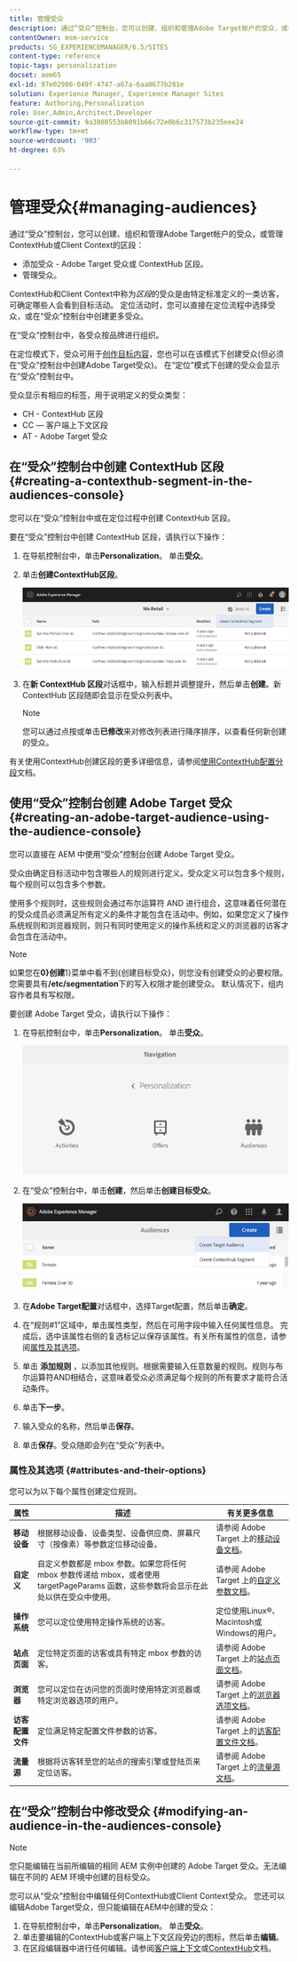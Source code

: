 ```yaml
---
title: 管理受众
description: 通过“受众”控制台，您可以创建、组织和管理Adobe Target帐户的受众，或管理ContextHub或客户端上下文的区段
contentOwner: msm-service
products: SG_EXPERIENCEMANAGER/6.5/SITES
content-type: reference
topic-tags: personalization
docset: aem65
exl-id: 97e02986-049f-4747-a67a-6aa0677b281e
solution: Experience Manager, Experience Manager Sites
feature: Authoring,Personalization
role: User,Admin,Architect,Developer
source-git-commit: 9a3008553b8091b66c72e0b6c317573b235eee24
workflow-type: tm+mt
source-wordcount: '903'
ht-degree: 63%

---
```


# 管理受众{#managing-audiences}

通过“受众”控制台，您可以创建、组织和管理Adobe Target帐户的受众，或管理ContextHub或Client Context的区段：

* 添加受众 - Adobe Target 受众或 ContextHub 区段。
* 管理受众。

ContextHub和Client Context中称为&#x200B;*区段*&#x200B;的受众是由特定标准定义的一类访客，可确定哪些人会看到目标活动。 定位活动时，您可以直接在定位流程中选择受众，或在“受众”控制台中创建更多受众。

在“受众”控制台中，各受众按品牌进行组织。

在定位模式下，受众可用于[创作目标内容](/help/sites-authoring/content-targeting-touch.md)，您也可以在该模式下创建受众(但必须在“受众”控制台中创建Adobe Target受众)。 在“定位”模式下创建的受众会显示在“受众”控制台中。

受众显示有相应的标签，用于说明定义的受众类型：

* CH - ContextHub 区段
* CC — 客户端上下文区段
* AT - Adobe Target 受众

## 在“受众”控制台中创建 ContextHub 区段 {#creating-a-contexthub-segment-in-the-audiences-console}

您可以在“受众”控制台中或在定位过程中创建 ContextHub 区段。

要在“受众”控制台中创建 ContextHub 区段，请执行以下操作：

1. 在导航控制台中，单击&#x200B;**Personalization**。 单击&#x200B;**受众**。
1. 单击&#x200B;**创建ContextHub区段**。

   ![screen-shot_2019-03-05at124034](assets/screen-shot_2019-03-05at124034.png)

1. 在&#x200B;**新 ContextHub 区段**&#x200B;对话框中，输入标题并调整提升，然后单击&#x200B;**创建**。新 ContextHub 区段随即会显示在受众列表中。

   >[!NOTE]
   >
   >您可以通过点按或单击&#x200B;**已修改**&#x200B;来对修改列表进行降序排序，以查看任何新创建的受众。

有关使用ContextHub创建区段的更多详细信息，请参阅[使用ContextHub配置分段](/help/sites-administering/segmentation.md)文档。

## 使用“受众”控制台创建 Adobe Target 受众 {#creating-an-adobe-target-audience-using-the-audience-console}

您可以直接在 AEM 中使用“受众”控制台创建 Adobe Target 受众。

受众由确定目标活动中包含哪些人的规则进行定义。受众定义可以包含多个规则，每个规则可以包含多个参数。

使用多个规则时，这些规则会通过布尔运算符 AND 进行组合，这意味着任何潜在的受众成员必须满足所有定义的条件才能包含在活动中。例如，如果您定义了操作系统规则和浏览器规则，则只有同时使用定义的操作系统和定义的浏览器的访客才会包含在活动中。

>[!NOTE]
>
>如果您在&#x200B;**0&rbrace;创建**&#x200B;1&rbrace;菜单中看不到{创建目标受众}，则您没有创建受众的必要权限。 **&#x200B;**&#x200B;您需要具有&#x200B;**/etc/segmentation**&#x200B;下的写入权限才能创建受众。 默认情况下，组内容作者具有写权限。

要创建 Adobe Target 受众，请执行以下操作：

1. 在导航控制台中，单击&#x200B;**Personalization**。 单击&#x200B;**受众**。

   ![screen-shot_2019-03-05at124139](assets/screen-shot_2019-03-05at124139.png)

1. 在“受众”控制台中，单击&#x200B;**创建**，然后单击&#x200B;**创建目标受众**。

   ![chlimage_1-168](assets/chlimage_1-168.png)

1. 在&#x200B;**Adobe Target配置**&#x200B;对话框中，选择Target配置，然后单击&#x200B;**确定**。
1. 在“规则#1”区域中，单击属性类型，然后在可用字段中输入任何属性信息。 完成后，选中该属性右侧的复选标记以保存该属性。有关所有属性的信息，请参阅[属性及其选项](#attributes-and-their-options)。
1. 单击 **添加规则** ，以添加其他规则。根据需要输入任意数量的规则。规则与布尔运算符AND相结合，这意味着受众必须满足每个规则的所有要求才能符合活动条件。
1. 单击&#x200B;**下一步**。
1. 输入受众的名称，然后单击&#x200B;**保存**。
1. 单击&#x200B;**保存**。受众随即会列在“受众”列表中。

### 属性及其选项 {#attributes-and-their-options}

您可以为以下每个属性创建定位规则。

| **属性** | **描述** | **有关更多信息** |
|---|---|---|
| **移动设备** | 根据移动设备、设备类型、设备供应商、屏幕尺寸（按像素）等参数定位移动设备。 | 请参阅 Adobe Target 上的[移动设备文档](https://experienceleague.adobe.com/docs/target/using/audiences/create-audiences/categories-audiences/mobile.html?lang=zh-Hans)。 |
| **自定义** | 自定义参数都是 mbox 参数。如果您将任何 mbox 参数传递给 mbox，或者使用 targetPageParams 函数，这些参数将会显示在此处以供在受众中使用。 | 请参阅 Adobe Target 上的[自定义参数文档](https://experienceleague.adobe.com/docs/target/using/audiences/create-audiences/categories-audiences/custom-parameters.html?lang=zh-Hans)。 |
| **操作系统** | 您可以定位使用特定操作系统的访客。 | 定位使用Linux®、Macintosh或Windows的用户。 |
| **站点页面** | 定位特定页面的访客或具有特定 mbox 参数的访客。 | 请参阅 Adobe Target 上的[站点页面文档](https://experienceleague.adobe.com/docs/target/using/audiences/create-audiences/categories-audiences/site-pages.html?lang=zh-Hans)。 |
| **浏览器** | 您可以定位在访问您的页面时使用特定浏览器或特定浏览器选项的用户。 | 请参阅 Adobe Target 上的[浏览器选项文档](https://experienceleague.adobe.com/docs/target/using/audiences/create-audiences/categories-audiences/browser.html?lang=zh-Hans)。 |
| **访客配置文件** | 定位满足特定配置文件参数的访客。 | 请参阅 Adobe Target 上的[访客配置文件文档](https://experienceleague.adobe.com/docs/target/using/audiences/visitor-profiles/visitor-profile.html?lang=zh-Hans)。 |
| **流量源** | 根据将访客转至您的站点的搜索引擎或登陆页来定位访客。 | 请参阅 Adobe Target 上的[流量源文档](https://experienceleague.adobe.com/docs/target/using/audiences/create-audiences/categories-audiences/traffic-sources.html?lang=zh-Hans)。 |

## 在“受众”控制台中修改受众 {#modifying-an-audience-in-the-audiences-console}

>[!NOTE]
>
>您只能编辑在当前所编辑的相同 AEM 实例中创建的 Adobe Target 受众。无法编辑在不同的 AEM 环境中创建的目标受众。

您可以从“受众”控制台中编辑任何ContextHub或Client Context受众。 您还可以编辑Adobe Target受众，但只能编辑在AEM中创建的受众：

1. 在导航控制台中，单击&#x200B;**Personalization**。 单击&#x200B;**受众**。
1. 单击要编辑的ContextHub或客户端上下文区段旁边的图标，然后单击&#x200B;**编辑**。
1. 在区段编辑器中进行任何编辑。请参阅[客户端上下文](/help/sites-administering/campaign-segmentation.md)或[ContextHub](/help/sites-developing/ch-configuring.md)文档。
